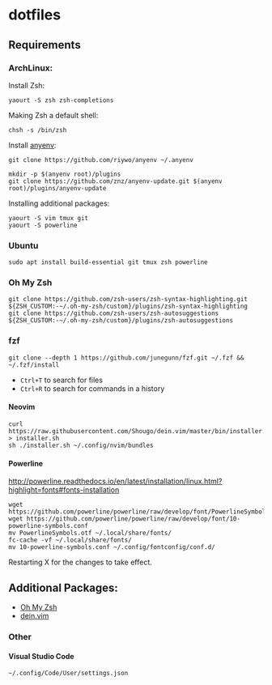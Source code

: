 # dotfiles

## Requirements

### ArchLinux:

Install Zsh:

```
yaourt -S zsh zsh-completions
```

Making Zsh a default shell:

```
chsh -s /bin/zsh
```

Install [anyenv](https://github.com/riywo/anyenv):

```
git clone https://github.com/riywo/anyenv ~/.anyenv
```

```
mkdir -p $(anyenv root)/plugins
git clone https://github.com/znz/anyenv-update.git $(anyenv root)/plugins/anyenv-update
```

Installing additional packages:

```
yaourt -S vim tmux git
yaourt -S powerline
```

### Ubuntu

```console
sudo apt install build-essential git tmux zsh powerline
```

### Oh My Zsh

```console
git clone https://github.com/zsh-users/zsh-syntax-highlighting.git ${ZSH_CUSTOM:-~/.oh-my-zsh/custom}/plugins/zsh-syntax-highlighting
git clone https://github.com/zsh-users/zsh-autosuggestions ${ZSH_CUSTOM:-~/.oh-my-zsh/custom}/plugins/zsh-autosuggestions
```

### fzf

```console
git clone --depth 1 https://github.com/junegunn/fzf.git ~/.fzf && ~/.fzf/install
```

* `Ctrl+T` to search for files
* `Ctrl+R` to search for commands in a history

#### Neovim

```
curl https://raw.githubusercontent.com/Shougo/dein.vim/master/bin/installer.sh > installer.sh
sh ./installer.sh ~/.config/nvim/bundles
```

#### Powerline

http://powerline.readthedocs.io/en/latest/installation/linux.html?highlight=fonts#fonts-installation

```
wget https://github.com/powerline/powerline/raw/develop/font/PowerlineSymbols.otf
wget https://github.com/powerline/powerline/raw/develop/font/10-powerline-symbols.conf
mv PowerlineSymbols.otf ~/.local/share/fonts/
fc-cache -vf ~/.local/share/fonts/
mv 10-powerline-symbols.conf ~/.config/fontconfig/conf.d/
```

Restarting X for the changes to take effect.

## Additional Packages:

* [Oh My Zsh](https://github.com/robbyrussell/oh-my-zsh)
* [dein.vim](https://github.com/Shougo/dein.vim)

### Other

#### Visual Studio Code

`~/.config/Code/User/settings.json`
